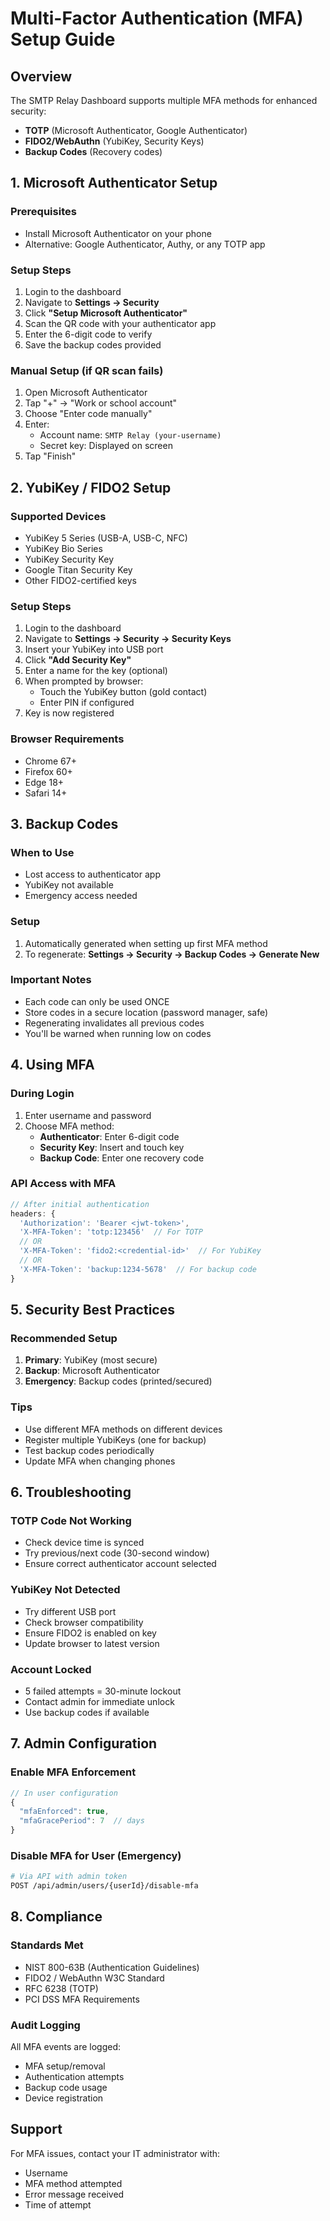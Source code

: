 # Multi-Factor Authentication (MFA) Setup Guide

## Overview
The SMTP Relay Dashboard supports multiple MFA methods for enhanced security:
- **TOTP** (Microsoft Authenticator, Google Authenticator)
- **FIDO2/WebAuthn** (YubiKey, Security Keys)
- **Backup Codes** (Recovery codes)

## 1. Microsoft Authenticator Setup

### Prerequisites
- Install Microsoft Authenticator on your phone
- Alternative: Google Authenticator, Authy, or any TOTP app

### Setup Steps
1. Login to the dashboard
2. Navigate to **Settings → Security**
3. Click **"Setup Microsoft Authenticator"**
4. Scan the QR code with your authenticator app
5. Enter the 6-digit code to verify
6. Save the backup codes provided

### Manual Setup (if QR scan fails)
1. Open Microsoft Authenticator
2. Tap "+" → "Work or school account"
3. Choose "Enter code manually"
4. Enter:
   - Account name: `SMTP Relay (your-username)`
   - Secret key: Displayed on screen
5. Tap "Finish"

## 2. YubiKey / FIDO2 Setup

### Supported Devices
- YubiKey 5 Series (USB-A, USB-C, NFC)
- YubiKey Bio Series
- YubiKey Security Key
- Google Titan Security Key
- Other FIDO2-certified keys

### Setup Steps
1. Login to the dashboard
2. Navigate to **Settings → Security → Security Keys**
3. Insert your YubiKey into USB port
4. Click **"Add Security Key"**
5. Enter a name for the key (optional)
6. When prompted by browser:
   - Touch the YubiKey button (gold contact)
   - Enter PIN if configured
7. Key is now registered

### Browser Requirements
- Chrome 67+
- Firefox 60+
- Edge 18+
- Safari 14+

## 3. Backup Codes

### When to Use
- Lost access to authenticator app
- YubiKey not available
- Emergency access needed

### Setup
1. Automatically generated when setting up first MFA method
2. To regenerate: **Settings → Security → Backup Codes → Generate New**

### Important Notes
- Each code can only be used ONCE
- Store codes in a secure location (password manager, safe)
- Regenerating invalidates all previous codes
- You'll be warned when running low on codes

## 4. Using MFA

### During Login
1. Enter username and password
2. Choose MFA method:
   - **Authenticator**: Enter 6-digit code
   - **Security Key**: Insert and touch key
   - **Backup Code**: Enter one recovery code

### API Access with MFA
```javascript
// After initial authentication
headers: {
  'Authorization': 'Bearer <jwt-token>',
  'X-MFA-Token': 'totp:123456'  // For TOTP
  // OR
  'X-MFA-Token': 'fido2:<credential-id>'  // For YubiKey
  // OR
  'X-MFA-Token': 'backup:1234-5678'  // For backup code
}
```

## 5. Security Best Practices

### Recommended Setup
1. **Primary**: YubiKey (most secure)
2. **Backup**: Microsoft Authenticator
3. **Emergency**: Backup codes (printed/secured)

### Tips
- Use different MFA methods on different devices
- Register multiple YubiKeys (one for backup)
- Test backup codes periodically
- Update MFA when changing phones

## 6. Troubleshooting

### TOTP Code Not Working
- Check device time is synced
- Try previous/next code (30-second window)
- Ensure correct authenticator account selected

### YubiKey Not Detected
- Try different USB port
- Check browser compatibility
- Ensure FIDO2 is enabled on key
- Update browser to latest version

### Account Locked
- 5 failed attempts = 30-minute lockout
- Contact admin for immediate unlock
- Use backup codes if available

## 7. Admin Configuration

### Enable MFA Enforcement
```javascript
// In user configuration
{
  "mfaEnforced": true,
  "mfaGracePeriod": 7  // days
}
```

### Disable MFA for User (Emergency)
```bash
# Via API with admin token
POST /api/admin/users/{userId}/disable-mfa
```

## 8. Compliance

### Standards Met
- NIST 800-63B (Authentication Guidelines)
- FIDO2 / WebAuthn W3C Standard
- RFC 6238 (TOTP)
- PCI DSS MFA Requirements

### Audit Logging
All MFA events are logged:
- MFA setup/removal
- Authentication attempts
- Backup code usage
- Device registration

## Support

For MFA issues, contact your IT administrator with:
- Username
- MFA method attempted
- Error message received
- Time of attempt